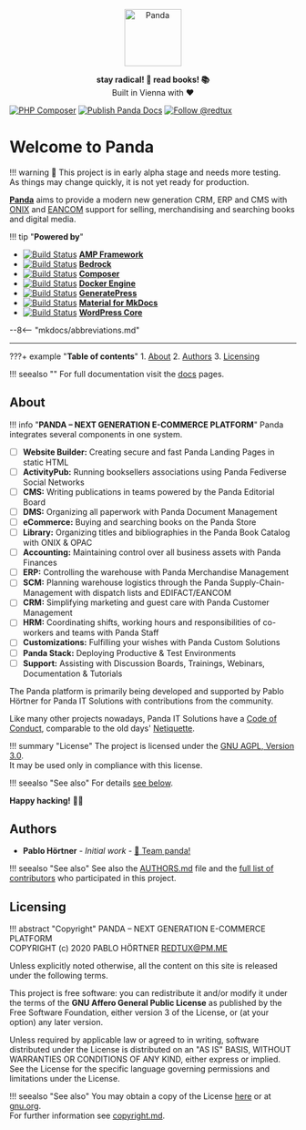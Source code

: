 <p align="center">
  <a href="https://github.com/pandainfo/panda">
    <img alt="Panda" src="https://avatars2.githubusercontent.com/u/48161788?s=200&v=4" height="100">
  </a>
</p>

<p align="center">
  <strong>stay radical!  🐼  read books!  📚</strong>
  <br />
  Built in Vienna with ❤️
</p>

<!--
[![AGPL-3.0 License](https://flat.badgen.net/github/license/pandainfo/panda)](LICENSE.md)
[![Latest Version](https://flat.badgen.net/packagist/v/pandainfo/panda)](https://packagist.org/packages/pandainfo/panda)
[![Build Status](https://flat.badgen.net/github/checks/pandainfo/panda?label=build&icon=github)](https://github.com/pandainfo/panda/actions)
[![Monthly Downloads](https://flat.badgen.net/packagist/dm/pandainfo/panda)](https://packagist.org/packages/pandainfo/panda/stats)
 -->
[![PHP Composer](https://github.com/pandainfo/panda/workflows/PHP%20Composer/badge.svg)](https://github.com/pandainfo/panda/actions?query=workflow%3A%22PHP+Composer%22)
[![Publish Panda Docs](https://github.com/pandainfo/panda/workflows/Publish%20Panda%20Docs/badge.svg)](https://github.com/pandainfo/panda/actions?query=workflow%3A%22Publish+Panda+Docs%22)
[![Follow @redtux](https://flat.badgen.net//twitter/follow/redtux)](https://twitter.com/redtux)

# Welcome to Panda

!!! warning
    👷 This project is in early alpha stage and needs more testing.<br>
    As things may change quickly, it is not yet ready for production.

**[Panda](https://github.com/pandainfo/panda)** aims to provide a modern new generation CRM, ERP and CMS with [ONIX] and [EANCOM] support
for selling, merchandising and searching books and digital media.

[ONIX]: https://en.wikipedia.org/wiki/ONIX_for_Books "ONIX for Books on Wikipedia"
[EANCOM]: https://en.wikipedia.org/wiki/XML/EDIFACT "XML/EDIFACT on Wikipedia"

!!! tip "**Powered by**"

* [![Build Status](https://img.shields.io/github/stars/ampproject/amp-wp.svg?style=flat-square)](https://github.com/ampproject/amp-wp) [**AMP Framework**](https://github.com/ampproject/amp-wp)
* [![Build Status](https://img.shields.io/github/stars/roots/bedrock.svg?style=flat-square)](https://github.com/roots/bedrock) [**Bedrock**](https://roots.io/bedrock/)
* [![Build Status](https://img.shields.io/github/stars/composer/composer.svg?style=flat-square)](https://github.com/composer/composer) [**Composer**](https://getcomposer.org)
* [![Build Status](https://img.shields.io/github/stars/moby/moby.svg?style=flat-square)](https://github.com/moby/moby) [**Docker Engine**](https://docs.docker.com/engine/)
* [![Build Status](https://img.shields.io/github/stars/tomusborne/GeneratePress.svg?style=flat-square)](https://github.com/tomusborne/GeneratePress) [**GeneratePress**](https://github.com/tomusborne/GeneratePress)
* [![Build Status](https://img.shields.io/github/stars/squidfunk/mkdocs-material.svg?style=flat-square)](https://github.com/squidfunk/mkdocs-material) [**Material for MkDocs**](https://github.com/squidfunk/mkdocs-material)
* [![Build Status](https://img.shields.io/github/stars/WordPress/WordPress.svg?style=flat-square)](https://github.com/WordPress/WordPress) [**WordPress Core**](https://make.wordpress.org/core/components/)

<!-- Abbreviations used by MkDocs for building a glossary -->
<!-- https://squidfunk.github.io/mkdocs-material/reference/abbreviations/ -->
--8<-- "mkdocs/abbreviations.md"

---

???+ example "**Table of contents**"
    1. [About](#about)
    2. [Authors](#authors)
    3. [Licensing](#licensing)

!!! seealso ""
    For full documentation visit the [docs](./) pages.

## About

!!! info "**PANDA – NEXT GENERATION E-COMMERCE PLATFORM**"
    Panda integrates several components in one system.

* [ ] **Website Builder:** Creating secure and fast Panda Landing Pages in static HTML
* [ ] **ActivityPub:** Running booksellers associations using Panda Fediverse Social Networks
* [ ] **CMS:** Writing publications in teams powered by the Panda Editorial Board
* [ ] **DMS:** Organizing all paperwork with Panda Document Management
* [ ] **eCommerce:** Buying and searching books on the Panda Store
* [ ] **Library:** Organizing titles and bibliographies in the Panda Book Catalog with ONIX & OPAC
* [ ] **Accounting:** Maintaining control over all business assets with Panda Finances
* [ ] **ERP:** Controlling the warehouse with Panda Merchandise Management
* [ ] **SCM:** Planning warehouse logistics through the Panda Supply-Chain-Management with dispatch lists and EDIFACT/EANCOM
* [ ] **CRM:** Simplifying marketing and guest care with Panda Customer Management
* [ ] **HRM:** Coordinating shifts, working hours and responsibilities of co-workers and teams with Panda Staff
* [ ] **Customizations:** Fulfilling your wishes with Panda Custom Solutions
* [ ] **Panda Stack:** Deploying Productive & Test Environments
* [ ] **Support:** Assisting with Discussion Boards, Trainings, Webinars, Documentation & Tutorials

The Panda platform is primarily being developed and supported
by Pablo Hörtner for Panda IT Solutions
with contributions from the community.

Like many other projects nowadays, Panda IT Solutions have
a [Code of Conduct], comparable to the old days' [Netiquette].

!!! summary "License"
    The project is licensed under the [GNU AGPL, Version 3.0][agpl].<br>
    It may be used only in compliance with this license.

!!! seealso "See also"
    For details [see below](#️licensing).

**Happy hacking!** 💜🤓

[code of conduct]: code-of-conduct.md "Contributor Covenant Code of Conduct"
[Netiquette]: https://tools.ietf.org/html/rfc1855 "Netiquette Guidelines from October 1995"
[agpl]: https://www.gnu.org/licenses/agpl-3.0.html "GNU Affero General Public License"

## Authors

- **Pablo Hörtner** - _Initial work_ - [🐼 Team panda!](https://github.com/orgs/pandainfo/teams/panda)

!!! seealso "See also"
    See also the [AUTHORS.md](AUTHORS.md) file and the [full list of contributors](https://github.com/pandainfo/panda/contributors) who participated in this project.

## Licensing

!!! abstract "Copyright"
    PANDA – NEXT GENERATION E-COMMERCE PLATFORM<br>
    COPYRIGHT (c) 2020  PABLO HÖRTNER <REDTUX@PM.ME>

Unless explicitly noted otherwise, all the content on this site is released under the following terms.

This project is free software: you can redistribute it and/or modify it under the terms of the **GNU Affero General Public License** as published by the Free Software Foundation, either version 3 of the License, or (at your option) any later version.

Unless required by applicable law or agreed to in writing, software
distributed under the License is distributed on an "AS IS" BASIS,
WITHOUT WARRANTIES OR CONDITIONS OF ANY KIND, either express or implied.
See the License for the specific language governing permissions and
limitations under the License.

!!! seealso "See also"
    You may obtain a copy of the License [here](LICENSE.md) or at [gnu.org](https://www.gnu.org/licenses/agpl-3.0.html).<br>
    For further information see [copyright.md](copyright.md).
